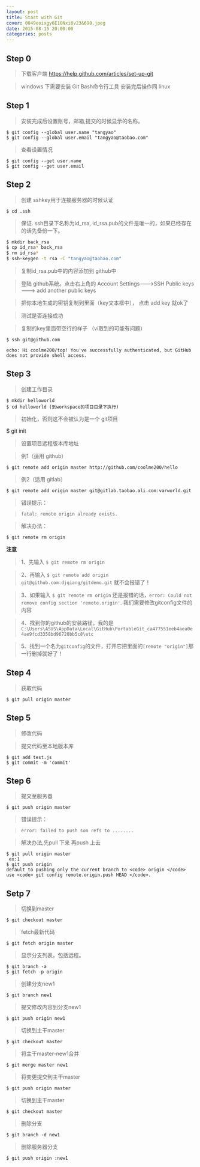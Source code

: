 ```yaml
---
layout: post
title: Start with Git
cover: 0049eoixgy6E10Nxi6v23&690.jpeg
date: 2015-08-15 20:00:00
categories: posts
---
```


## Step 0

> 下载客户端 https://help.github.com/articles/set-up-git

> windows 下需要安装 Git Bash命令行工具 安装完后操作同 linux


## Step 1


> 安装完成后设置账号，邮箱,提交的时候显示的名称。

```
$ git config --global user.name "tangyao"
$ git config --global user.email "tangyao@taobao.com"
```

> 查看设置情况

```
$ git config --get user.name
$ git config --get user.email
```

## Step 2

> 创建 sshkey用于连接服务器的时候认证

```
$ cd .ssh
```

> 保证. ssh目录下名称为id_rsa, id_rsa.pub的文件是唯一的，如果已经存在的话先备份一下。

```bash
$ mkdir back_rsa
$ cp id_rsa* back_rsa
$ rm id_rsa*
$ ssh-keygen -t rsa -C "tangyao@taobao.com"
```

> 复制id_rsa.pub中的内容添加到 github中

> 登陆 github系统。点击右上角的 Account Settings--->SSH Public keys ---> add another public keys

> 把你本地生成的密钥复制到里面（key文本框中）， 点击 add key 就ok了

> 测试是否连接成功

> 复制的key里面带空行的样子 （vi取到的可能有问题）

```
$ ssh﻿ git@github.com  

echo: Hi coolme200/top! You've successfully authenticated, but GitHub does not provide shell access.
```

## Step 3

> 创建工作目录

```
$ mkdir helloworld
$ cd helloworld (到workspace的项目目录下执行)
```

> 初始化，否则这不会被认为是一个 git项目

$ git init

> 设置项目远程版本库地址

> 例1（适用 github）

```
$ git remote add origin master http://github.com/coolme200/hello
```

> 例2（适用 gitlab）

```
$ git remote add origin master git@gitlab.taobao.ali.com:varworld.git
```

> 错误提示：

> `fatal: remote origin already exists.`

> 解决办法：

```
$ git remote rm origin
```
__注意__

> 1、先输入  `$ git remote rm origin`

> 2、再输入  `$ git remote add origin git@github.com:djqiang/gitdemo.git` 就不会报错了！

> 3、如果输入 `$ git remote rm origin` 还是报错的话，`error: Could not remove config section 'remote.origin'`. 我们需要修改gitconfig文件的内容

> 4、找到你的github的安装路径，我的是`C:\Users\ASUS\AppData\Local\GitHub\PortableGit_ca477551eeb4aea0e4ae9fcd3358bd96720bb5c8\etc`

> 5、找到一个名为`gitconfig`的文件，打开它把里面的`[remote "origin"]`那一行删掉就好了！


## Step 4

> 获取代码

```
$ git pull origin master

```

## Step 5


> 修改代码

> 提交代码至本地版本库

```
$ git add test.js
$ git commit -m 'commit'
```

## Step 6

> 提交至服务器

```
$ git push origin master
```

> 错误提示：

> `error: failed to push som refs to ........`

> 解决办法,先pull 下来 再push 上去

```
$ git pull origin master
 ex:1
$ git push origin
default to pushing only the current branch to <code> origin </code> use <code> git config remote.origin.push HEAD </code>.
```

## Setp 7


>  切换到master

```
$ git checkout master
```
> fetch最新代码

```
$ git fetch origin master
```

> 显示分支列表，包括远程。

```
$ git branch -a
$ git fetch -p origin
```

> 创建分支new1

```
$ git branch new1
```

> 提交修改内容到分支new1

```
$ git push origin new1
```

> 切换到主干master

```
$ git checkout master
```

> 将主干master-new1合并

```
$ git merge master new1
```

> 将变更提交到主干master

```
$ git push origin master
```

> 切换到主干master

```
$ git checkout master
```

> 删除分支

```
$ git branch -d new1
```

> 删除服务器分支

```
$ git push origin :new1
```